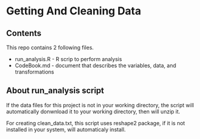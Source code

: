 Getting And Cleaning Data
======================

## Contents 
This repo contains 2 following files.
* run_analysis.R - R scrip to perform analysis
* CodeBook.md - document that describes the variables, data, and transformations

## About run_analysis script
If the data files for this project is not in your working directory, the script will automatically donwnload it to your working directory, then will unzip it.

For creating clean_data.txt, this script uses reshape2 package, if it is not installed in your system, will automaticaly install.
